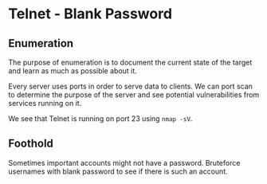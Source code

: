 # Telnet - Blank Password

## Enumeration

The purpose of enumeration is to document the current state of the target and learn as much as possible about it.

Every server uses ports in order to serve data to clients.
We can port scan to determine the purpose of the server and see potential vulnerabilities from services running on it.

We see that Telnet is running on port 23 using `nmap -sV`. 

## Foothold

Sometimes important accounts might not have a password. Bruteforce usernames with blank password to see if there is such an account.